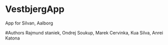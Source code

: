 # VestbjergApp
App for Silvan, Aalborg

#Authors
Rajmund staniek, Ondrej Soukup, Marek Cervinka, Kua Silva, Anrei Katona
